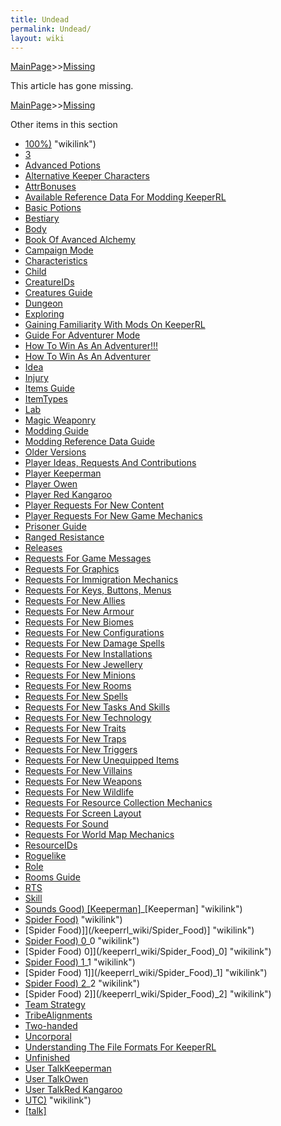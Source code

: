 ```yaml
---
title: Undead
permalink: Undead/
layout: wiki
---
```


[MainPage](/keeperrl_wiki/ "wikilink")>>[Missing](/keeperrl_wiki/Missing "wikilink")

This article has gone missing.

[MainPage](/keeperrl_wiki/ "wikilink")>>[Missing](/keeperrl_wiki/Missing "wikilink")

Other items in this section
-    [100%)](/keeperrl_wiki/100%) "wikilink")
-    [3](/keeperrl_wiki/3 "wikilink")
-    [Advanced Potions](/keeperrl_wiki/Advanced_Potions "wikilink")
-    [Alternative Keeper Characters](/keeperrl_wiki/Alternative_Keeper_Characters "wikilink")
-    [AttrBonuses](/keeperrl_wiki/AttrBonuses "wikilink")
-    [Available Reference Data For Modding KeeperRL](/keeperrl_wiki/Available_Reference_Data_For_Modding_KeeperRL "wikilink")
-    [Basic Potions](/keeperrl_wiki/Basic_Potions "wikilink")
-    [Bestiary](/keeperrl_wiki/Bestiary "wikilink")
-    [Body](/keeperrl_wiki/Body "wikilink")
-    [Book Of Avanced Alchemy](/keeperrl_wiki/Book_Of_Avanced_Alchemy "wikilink")
-    [Campaign Mode](/keeperrl_wiki/Campaign_Mode "wikilink")
-    [Characteristics](/keeperrl_wiki/Characteristics "wikilink")
-    [Child ](/keeperrl_wiki/Child_ "wikilink")
-    [CreatureIDs](/keeperrl_wiki/CreatureIDs "wikilink")
-    [Creatures Guide](/keeperrl_wiki/Creatures_Guide "wikilink")
-    [Dungeon](/keeperrl_wiki/Dungeon "wikilink")
-    [Exploring](/keeperrl_wiki/Exploring "wikilink")
-    [Gaining Familiarity With Mods On KeeperRL](/keeperrl_wiki/Gaining_Familiarity_With_Mods_On_KeeperRL "wikilink")
-    [Guide For Adventurer Mode](/keeperrl_wiki/Guide_For_Adventurer_Mode "wikilink")
-    [How To Win As An Adventurer!!!](/keeperrl_wiki/How_To_Win_As_An_Adventurer!!! "wikilink")
-    [How To Win As An Adventurer](/keeperrl_wiki/How_To_Win_As_An_Adventurer "wikilink")
-    [Idea](/keeperrl_wiki/Idea "wikilink")
-    [Injury](/keeperrl_wiki/Injury "wikilink")
-    [Items Guide](/keeperrl_wiki/Items_Guide "wikilink")
-    [ItemTypes](/keeperrl_wiki/ItemTypes "wikilink")
-    [Lab](/keeperrl_wiki/Lab "wikilink")
-    [Magic Weaponry](/keeperrl_wiki/Magic_Weaponry "wikilink")
-    [Modding Guide](/keeperrl_wiki/Modding_Guide "wikilink")
-    [Modding Reference Data Guide](/keeperrl_wiki/Modding_Reference_Data_Guide "wikilink")
-    [Older Versions](/keeperrl_wiki/Older_Versions "wikilink")
-    [Player Ideas, Requests And Contributions](/keeperrl_wiki/Player_Ideas,_Requests_And_Contributions "wikilink")
-    [Player Keeperman](/keeperrl_wiki/Player_Keeperman "wikilink")
-    [Player Owen](/keeperrl_wiki/Player_Owen "wikilink")
-    [Player Red Kangaroo](/keeperrl_wiki/Player_Red_Kangaroo "wikilink")
-    [Player Requests For New Content](/keeperrl_wiki/Player_Requests_For_New_Content "wikilink")
-    [Player Requests For New Game Mechanics](/keeperrl_wiki/Player_Requests_For_New_Game_Mechanics "wikilink")
-    [Prisoner Guide](/keeperrl_wiki/Prisoner_Guide "wikilink")
-    [Ranged Resistance](/keeperrl_wiki/Ranged_Resistance "wikilink")
-    [Releases](/keeperrl_wiki/Releases "wikilink")
-    [Requests For Game Messages](/keeperrl_wiki/Requests_For_Game_Messages "wikilink")
-    [Requests For Graphics](/keeperrl_wiki/Requests_For_Graphics "wikilink")
-    [Requests For Immigration Mechanics](/keeperrl_wiki/Requests_For_Immigration_Mechanics "wikilink")
-    [Requests For Keys, Buttons, Menus](/keeperrl_wiki/Requests_For_Keys,_Buttons,_Menus "wikilink")
-    [Requests For New Allies](/keeperrl_wiki/Requests_For_New_Allies "wikilink")
-    [Requests For New Armour](/keeperrl_wiki/Requests_For_New_Armour "wikilink")
-    [Requests For New Biomes](/keeperrl_wiki/Requests_For_New_Biomes "wikilink")
-    [Requests For New Configurations](/keeperrl_wiki/Requests_For_New_Configurations "wikilink")
-    [Requests For New Damage Spells](/keeperrl_wiki/Requests_For_New_Damage_Spells "wikilink")
-    [Requests For New Installations](/keeperrl_wiki/Requests_For_New_Installations "wikilink")
-    [Requests For New Jewellery](/keeperrl_wiki/Requests_For_New_Jewellery "wikilink")
-    [Requests For New Minions](/keeperrl_wiki/Requests_For_New_Minions "wikilink")
-    [Requests For New Rooms](/keeperrl_wiki/Requests_For_New_Rooms "wikilink")
-    [Requests For New Spells](/keeperrl_wiki/Requests_For_New_Spells "wikilink")
-    [Requests For New Tasks And Skills](/keeperrl_wiki/Requests_For_New_Tasks_And_Skills "wikilink")
-    [Requests For New Technology](/keeperrl_wiki/Requests_For_New_Technology "wikilink")
-    [Requests For New Traits](/keeperrl_wiki/Requests_For_New_Traits "wikilink")
-    [Requests For New Traps](/keeperrl_wiki/Requests_For_New_Traps "wikilink")
-    [Requests For New Triggers](/keeperrl_wiki/Requests_For_New_Triggers "wikilink")
-    [Requests For New Unequipped Items](/keeperrl_wiki/Requests_For_New_Unequipped_Items "wikilink")
-    [Requests For New Villains](/keeperrl_wiki/Requests_For_New_Villains "wikilink")
-    [Requests For New Weapons](/keeperrl_wiki/Requests_For_New_Weapons "wikilink")
-    [Requests For New Wildlife](/keeperrl_wiki/Requests_For_New_Wildlife "wikilink")
-    [Requests For Resource Collection Mechanics](/keeperrl_wiki/Requests_For_Resource_Collection_Mechanics "wikilink")
-    [Requests For Screen Layout](/keeperrl_wiki/Requests_For_Screen_Layout "wikilink")
-    [Requests For Sound](/keeperrl_wiki/Requests_For_Sound "wikilink")
-    [Requests For World Map Mechanics](/keeperrl_wiki/Requests_For_World_Map_Mechanics "wikilink")
-    [ResourceIDs](/keeperrl_wiki/ResourceIDs "wikilink")
-    [Roguelike](/keeperrl_wiki/Roguelike "wikilink")
-    [Role](/keeperrl_wiki/Role "wikilink")
-    [Rooms Guide](/keeperrl_wiki/Rooms_Guide "wikilink")
-    [RTS](/keeperrl_wiki/RTS "wikilink")
-    [Skill](/keeperrl_wiki/Skill "wikilink")
-    [Sounds Good) [Keeperman]](/keeperrl_wiki/Sounds_Good)_[Keeperman] "wikilink")
-    [Spider Food)](/keeperrl_wiki/Spider_Food) "wikilink")
-    [Spider Food)]](/keeperrl_wiki/Spider_Food)] "wikilink")
-    [Spider Food) 0](/keeperrl_wiki/Spider_Food)_0 "wikilink")
-    [Spider Food) 0]](/keeperrl_wiki/Spider_Food)_0] "wikilink")
-    [Spider Food) 1](/keeperrl_wiki/Spider_Food)_1 "wikilink")
-    [Spider Food) 1]](/keeperrl_wiki/Spider_Food)_1] "wikilink")
-    [Spider Food) 2](/keeperrl_wiki/Spider_Food)_2 "wikilink")
-    [Spider Food) 2]](/keeperrl_wiki/Spider_Food)_2] "wikilink")
-    [Team Strategy](/keeperrl_wiki/Team_Strategy "wikilink")
-    [TribeAlignments](/keeperrl_wiki/TribeAlignments "wikilink")
-    [Two-handed](/keeperrl_wiki/Two-handed "wikilink")
-    [Uncorporal](/keeperrl_wiki/Uncorporal "wikilink")
-    [Understanding The File Formats For KeeperRL](/keeperrl_wiki/Understanding_The_File_Formats_For_KeeperRL "wikilink")
-    [Unfinished](/keeperrl_wiki/Unfinished "wikilink")
-    [User TalkKeeperman](/keeperrl_wiki/User_TalkKeeperman "wikilink")
-    [User TalkOwen](/keeperrl_wiki/User_TalkOwen "wikilink")
-    [User TalkRed Kangaroo](/keeperrl_wiki/User_TalkRed_Kangaroo "wikilink")
-    [UTC)](/keeperrl_wiki/UTC) "wikilink")
-    [[talk]](/keeperrl_wiki/[talk] "wikilink")
